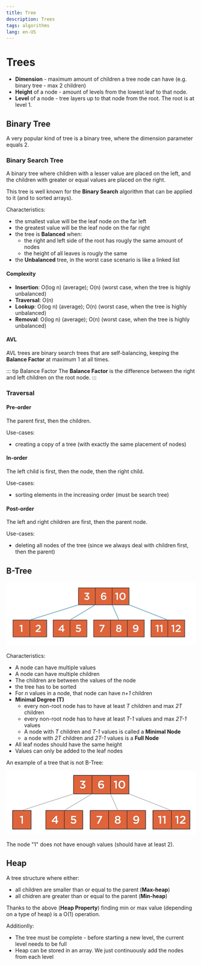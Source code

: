```yaml
---
title: Tree
description: Trees
tags: algorithms
lang: en-US
---
```


# Trees

- **Dimension** - maximum amount of children a tree node can have (e.g. binary
  tree - max 2 children)
- **Height** of a node - amount of levels from the lowest leaf to that node.
- **Level** of a node - tree layers up to that node from the root. The root is
  at level 1.

## Binary Tree

A very popular kind of tree is a binary tree, where the dimension parameter
equals 2.

### Binary Search Tree

A binary tree where children with a lesser value are placed on the left, and the
children with greater or equal values are placed on the right.

This tree is well known for the **Binary Search** algorithm that can be applied
to it (and to sorted arrays).

Characteristics:

- the smallest value will be the leaf node on the far left
- the greatest value will be the leaf node on the far right
- the tree is **Balanced** when:
    - the right and left side of the root has rougly the same amount of nodes
    - the height of all leaves is rougly the same
- the **Unbalanced** tree, in the worst case scenario is like a linked list

#### Complexity

- **Insertion**: O(log n) (average); O(n) (worst case, when the tree is highly
unbalanced)
- **Traversal**: O(n)
- **Lookup**: O(log n) (average); O(n) (worst case, when the tree is highly
unbalanced)
- **Removal**: O(log n) (average); O(n) (worst case, when the tree is highly
unbalanced)

#### AVL

AVL trees are binary search trees that are self-balancing, keeping the **Balance
Factor** at maximum 1 at all times.

::: tip Balance Factor
The **Balance Factor** is the difference between the right and left children on
the root node.
:::

### Traversal

#### Pre-order

The parent first, then the children.

Use-cases:

- creating a copy of a tree (with exactly the same placement of nodes)

#### In-order

The left child is first, then the node, then the right child.

Use-cases:

- sorting elements in the increasing order (must be search tree)

#### Post-order

The left and right children are first, then the parent node.

Use-cases:

- deleting all nodes of the tree (since we always deal with children first, then
  the parent)

## B-Tree

![](./assets/b-tree.png)

Characteristics:

- A node can have multiple values
- A node can have multiple children
- The children are between the values of the node
- the tree has to be sorted
- For *n* values in a node, that node can have *n+1* children
- **Minimal Degree (T)**
  - every non-root node has to have at least *T* children and max *2T* children
  - every non-root node has to have at least *T-1* values and max *2T-1* values
  - A node with *T* children and *T-1* values is called a **Minimal Node**
  - a node with *2T* children and *2T-1* values is a **Full Node**
- All leaf nodes should have the same height
- Values can only be added to the leaf nodes

An example of a tree that is not B-Tree:

![](./assets/wrong-b-tree.png)

The node "1" does not have enough values (should have at least 2).

## Heap

A tree structure where either:

- all children are smaller than or equal to the parent (**Max-heap**)
- all chidren are greater than or equal to the parent (**Min-heap**)

Thanks to the above (**Heap Property**) finding min or max value (depending on
a type of heap) is a O(1) operation.

Additionlly:

- The tree must be complete - before starting a new level, the current level
  needs to be full
- Heap can be stored in an array. We just continuously add the nodes from each
  level